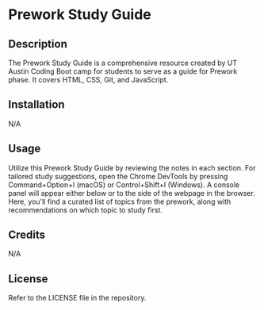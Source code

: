 # Prework Study Guide

## Description

The Prework Study Guide is a comprehensive resource created by UT Austin Coding Boot camp for students to serve as a guide for Prework phase. It covers HTML, CSS, Git, and JavaScript.

## Installation

N/A

## Usage

Utilize this Prework Study Guide by reviewing the notes in each section. For tailored study suggestions, open the Chrome DevTools by pressing Command+Option+I (macOS) or Control+Shift+I (Windows). A console panel will appear either below or to the side of the webpage in the browser. Here, you'll find a curated list of topics from the prework, along with recommendations on which topic to study first.

## Credits

N/A

## License

Refer to the LICENSE file in the repository.
